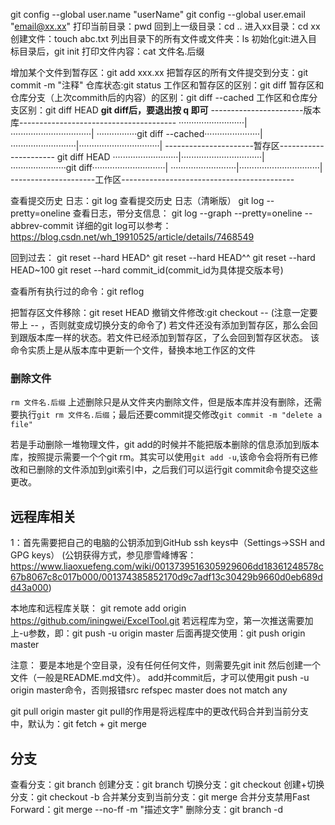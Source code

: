 git config --global user.name "userName"
git config --global user.email "email@xx.xx"
打印当前目录：pwd
回到上一级目录：cd ..
进入xx目录：cd xx
创建文件：touch abc.txt
列出目录下的所有文件或文件夹：ls
初始化git:进入目标目录后，git init
打印文件内容：cat 文件名.后缀

增加某个文件到暂存区：git add xxx.xx
把暂存区的所有文件提交到分支：git commit -m "注释"
仓库状态:git status
工作区和暂存区的区别：git diff
暂存区和仓库分支（上次commith后的内容）的区别：git diff --cached
工作区和仓库分支区别：git diff HEAD <file>
**git diff后，要退出按 q 即可**
-----------------------版本库---------------------------------------
··························|································|
················git diff --cached······················|
··························|································|
----------------------暂存区---------------------- git diff HEAD
··························|································|
······················git diff·····························|
··························|································|
---------------------工作区-------------------------------------------




查看提交历史 日志：git log
查看提交历史 日志（清晰版） git log --pretty=oneline
查看日志，带分支信息： git log --graph --pretty=oneline --abbrev-commit
详细的git log可以参考：https://blog.csdn.net/wh_19910525/article/details/7468549


回到过去：
	git reset --hard HEAD^
	git reset --hard HEAD^^
	git reset --hard HEAD~100
	git reset --hard commit_id(commit_id为具体提交版本号)
	
查看所有执行过的命令：git reflog



把暂存区文件移除：git reset HEAD <file>
撤销文件修改:git checkout -- <file>
	(注意一定要带上 -- ，否则就变成切换分支的命令了)
	若文件还没有添加到暂存区，那么会回到跟版本库一样的状态。若文件已经添加到暂存区，了么会回到暂存区状态。
	该命令实质上是从版本库中更新一个文件，替换本地工作区的文件
	
### 删除文件
``rm 文件名.后缀``
	上述删除只是从文件夹内删除文件，但是版本库并没有删除，还需要执行``git rm 文件名.后缀``；最后还要commit提交修改``git commit -m "delete a file"``

若是手动删除一堆物理文件，git add的时候并不能把版本删除的信息添加到版本库，按照提示需要一个个git rm。其实可以使用``git add -u``,该命令会将所有已修改和已删除的文件添加到git索引中，之后我们可以运行git commit命令提交这些更改。



## 远程库相关
1：首先需要把自己的电脑的公钥添加到GitHub ssh keys中（Settings->SSH and GPG keys）
(公钥获得方式，参见廖雪峰博客：https://www.liaoxuefeng.com/wiki/0013739516305929606dd18361248578c67b8067c8c017b000/001374385852170d9c7adf13c30429b9660d0eb689dd43a000)

本地库和远程库关联：
git remote add origin https://github.com/iningwei/ExcelTool.git
若远程库为空，第一次推送需要加上-u参数，即：git push -u origin master
后面再提交使用：git push origin master

注意：
要是本地是个空目录，没有任何任何文件，则需要先git init
然后创建一个文件（一般是README.md文件）。
add并commit后，才可以使用git push -u origin master命令，否则报错src refspec master does not match any


git pull origin master
git pull的作用是将远程库中的更改代码合并到当前分支中，默认为：git fetch + git merge


## 分支
查看分支：git branch
创建分支：git branch <name>
切换分支：git checkout <name>
创建+切换分支：git checkout -b <name>
合并某分支到当前分支：git merge <name>
合并分支禁用Fast Forward：git merge --no-ff -m "描述文字" <name>
删除分支：git branch -d <name>